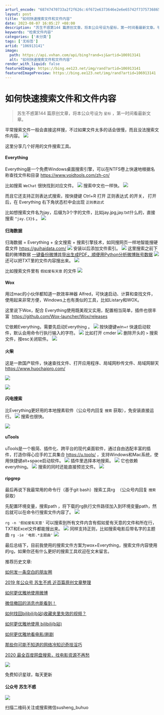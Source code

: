 ```yaml
---
arturl_encode: "68747470733a2f2f626c:6f672e6373646e2e6e65742f73757368656e67627568756f2f:61727469636c652f64657461696c732f313036393133313431"
layout: post
title: "如何快速搜索文件和文件内容"
date: 2023-08-07 16:05:27 +08:00
description: "苏生不惑第144 篇原创文章，将本公众号设为星标，第一时间看最新文章。平常搜索文件一般会直接这样搜，"
keywords: "检索文件内容"
categories: ['未分类']
tags: ['无标签']
artid: "106913141"
image:
  path: https://api.vvhan.com/api/bing?rand=sj&artid=106913141
  alt: "如何快速搜索文件和文件内容"
render_with_liquid: false
featuredImage: https://bing.ee123.net/img/rand?artid=106913141
featuredImagePreview: https://bing.ee123.net/img/rand?artid=106913141
---
```


# 如何快速搜索文件和文件内容

> 苏生不惑第144 篇原创文章，将本公众号设为
> `星标`
> ，第一时间看最新文章。

平常搜索文件一般会直接这样搜，不过如果文件太多的话会很慢，而且没法搜索文件内容。
![](https://i-blog.csdnimg.cn/blog_migrate/71716f52317b4d017963df9d91541f79.png)

这里分享几个好用的文件搜索工具。

#### Everything

Everything是一个免费Windows桌面搜索引擎，可以在NTFS卷上快速地根据名称查找文件和目录 https://www.voidtools.com/zh-cn/

比如搜索
`WeChat`
很快找到对应文件。
![](https://i-blog.csdnimg.cn/blog_migrate/59f5b0fd8ee5dab6e04e562df8a5acdf.png)
搜索中文也一样快。
![](https://i-blog.csdnimg.cn/blog_migrate/6d1d3834f22d20b7a85b75b6b4c7614f.png)

而且它还支持正则表达式搜索，按快捷键 Ctrl+R 打开 正则表达式 的开关， 打开后，在 Everything 右下角状态栏中会出现
`正则表达式`

比如想搜索文件名为jay，后缀为3个字的文件，比如jay.jpg,jay.txt什么的，直接搜索
`^jay.{3}$`
。
![](https://i-blog.csdnimg.cn/blog_migrate/68675048fbf42ac5ae34562649f8ced6.png)

#### 归海数据

归海数据 = Everything + 全文搜索 + 搜索引擎技术，如同搜网页一样地智能搜硬盘文件 https://guihaidata.com/
![](https://i-blog.csdnimg.cn/blog_migrate/2592734a2871491cd164d3b574414ae4.png)
安装以后添加文件索引。
![](https://i-blog.csdnimg.cn/blog_migrate/0d0098d094fc761df4b228f457515351.png)
这里搜索之前下载的微博数据
[一键备份微博并导出生成PDF，顺便用Python分析微博账号数据](https://blog.csdn.net/sushengbuhuo/article/details/106536291)
![](https://i-blog.csdnimg.cn/blog_migrate/9ec9b6fce7b959dbc6b993b6a1622e9e.png)
还可以把TXT里的文件内容搜出来。
![](https://i-blog.csdnimg.cn/blog_migrate/f26855a6ab307ed1f2a85de714794a02.png)

比如搜索文件里有
`假如爱有天意`
的文件
![](https://i-blog.csdnimg.cn/blog_migrate/2572dd890d25fe0650a4f134caffc736.png)

#### Wox

用过mac的小伙伴都知道一款效率神器 Alfred，可快速启动、计算和查找文件，使用起来非常方便，Windows上也有类似的工具，比如Listary和WOX。

这里说下Wox，配合 Everything使用既美观又实用，配置相当简单，插件也很丰富  https://github.com/Wox-launcher/Wox/releases

它依赖Everything，需要先启动Everything 。
![](https://i-blog.csdnimg.cn/blog_migrate/4969cbfc789975daf228a53aed257238.png)
按快捷键win+r 快速启动软件，默认会用命令行执行输入的字符。
![](https://i-blog.csdnimg.cn/blog_migrate/453c652e576a0ba60f56b7875dfb03f9.png)
比如打开 cmder
![](https://i-blog.csdnimg.cn/blog_migrate/18b1c753944a4dcb8200296660226fd4.png)
删除开头的
`>`
搜索文件，按esc关闭软件。
![](https://i-blog.csdnimg.cn/blog_migrate/3af337615f3ad47edae65dd32ea9220e.png)

#### 火柴

这是一款国产软件，快速查找文件、打开应用程序、局域网秒传文件、局域网聊天 https://www.huochaipro.com/

![](https://i-blog.csdnimg.cn/blog_migrate/7eb1cbaa44b4624882f8bbb949c032d9.png)





![](https://i-blog.csdnimg.cn/blog_migrate/889ca0314dc64cc74f463898a2d237e8.png)






#### 闪电搜索

比Everything更好用的本地搜素软件（公众号内回复
`搜索`
获取），免安装直接运行。
![](https://i-blog.csdnimg.cn/blog_migrate/610a29467e7ddafe04af23cd5a41a02c.png)
搜索也很快。

![](https://i-blog.csdnimg.cn/blog_migrate/525a3d8df409812e5aee6ba676b6744c.png)






#### uTools

uTools是一个极简、插件化、跨平台的现代桌面软件，通过自由选配丰富的插件，打造你得心应手的工具集合 https://u.tools/ ，支持Windows和Mac系统，使用快捷键alt+space启动软件。
![](https://i-blog.csdnimg.cn/blog_migrate/560fc2f9739f13a001c3007185f643a7.png)
插件里选择本地搜索。
![](https://i-blog.csdnimg.cn/blog_migrate/7955e41e2e34492e5e868439d2d5a952.png)
它也依赖everything。
![](https://i-blog.csdnimg.cn/blog_migrate/d033f95ccec8b23fd5a9c57267c10e0f.png)
搜索的同时还能直接预览文件。
![](https://i-blog.csdnimg.cn/blog_migrate/6e1bdb8f813120b8be88e34b221859b4.png)

#### ripgrep

最后再说下我最常用的命令行（基于git bash）搜索工具rg  （公众号内回复
`搜索`
获取）

先配置环境变量，搜索path ，将下载的rg执行文件路径加入到环境变量path，然后就可以在命令行搜索文件内容了。
![](https://i-blog.csdnimg.cn/blog_migrate/2149f8e4a29930411029d0fdf632c6e8.png)

`rg -n '假如爱有天意'`
可以搜索到所有文件内含有假如爱有天意的文件和所在行，TXT和Excel文件都能搜出来。
![](https://i-blog.csdnimg.cn/blog_migrate/b8f785264a82942d292396543805e3c0.png)
同样支持正则，比如搜索电影后带名字的主题曲
`rg -ie '电影.*主题曲'`
![](https://i-blog.csdnimg.cn/blog_migrate/f944ca40596f351ef053b9accb0018aa.png)

最后总结下，目前我使用的搜索文件方案为wox+Everything，搜索文件内容使用的rg，如果你还有什么更好的搜索工具欢迎在文末留言。

推荐历史文章:

[如何发一条空白的朋友圈](https://blog.csdn.net/sushengbuhuo/article/details/97724156)

[2019 年公众号 苏生不惑 近百篇原创文章整理](https://mp.weixin.qq.com/s?__biz=MzIyMjg2ODExMA%3D%3D&idx=1&mid=2247484345&scene=21&sn=8768d22a9c329f6d4ce2d307d4930a36#wechat_redirect)

[如何更优雅地使用微博](https://blog.csdn.net/sushengbuhuo/article/details/106678422)

[微信撤回的消息也能看到！](https://mp.weixin.qq.com/s?__biz=MzIyMjg2ODExMA%3D%3D&idx=1&mid=2247484813&scene=21&sn=6900a1d63a2fb73b620a4a8547abded3#wechat_redirect)

[如何找回bilibili(b站)收藏夹里失效的视频？](https://blog.csdn.net/sushengbuhuo/article/details/106233132)

[如何更优雅地使用 bilibili(b站)](https://blog.csdn.net/sushengbuhuo/article/details/105803594)

[如何更优雅地看电影/刷剧](https://mp.weixin.qq.com/s?__biz=MzIyMjg2ODExMA%3D%3D&idx=1&mid=2247484616&scene=21&sn=ac194a8951f154b662b34ca67c83e958#wechat_redirect)

[那些你可能不知道的网络冷知识奇技淫巧](https://mp.weixin.qq.com/s?__biz=MzIyMjg2ODExMA%3D%3D&idx=1&mid=2247484477&scene=21&sn=360a762ca52a0a95968e77fc75b66d32#wechat_redirect)

[2020 最全百度网盘搜索，找电影资源不再愁](https://mp.weixin.qq.com/s?__biz=MzIyMjg2ODExMA%3D%3D&idx=1&mid=2247484882&scene=21&sn=4b1e623d73ba540dd756ea8e028bca02#wechat_redirect)

![](https://i-blog.csdnimg.cn/blog_migrate/19f9266fa403c5143c51a750d364b3c3.png)


免费知识星球，每天更新

#### 公众号 苏生不惑

![](https://i-blog.csdnimg.cn/blog_migrate/56dc1737f875b21d4bbe6bdbd21435bb.png)


扫描二维码关注或搜索微信susheng_buhuo